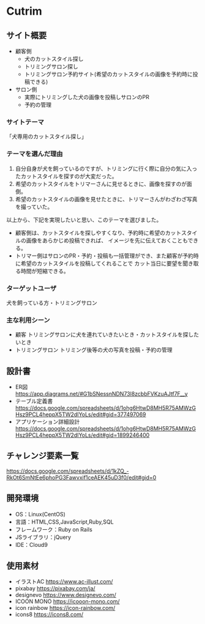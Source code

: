 # Cutrim

## サイト概要
- 顧客側
  - 犬のカットスタイル探し
  - トリミングサロン探し
  - トリミングサロン予約サイト(希望のカットスタイルの画像を予約時に投稿できる)
- サロン側
  - 実際にトリミングした犬の画像を投稿しサロンのPR
  - 予約の管理

### サイトテーマ
「犬専用のカットスタイル探し」

### テーマを選んだ理由
1. 自分自身が犬を飼っているのですが、トリミングに行く際に自分の気に入ったカットスタイルを探すのが大変だった。
1. 希望のカットスタイルをトリマーさんに見せるときに、画像を探すのが面倒。
1. 希望のカットスタイルの画像を見せたときに、トリマーさんがわざわざ写真を撮っていた。

以上から、下記を実現したいと思い、このテーマを選びました。
- 顧客側は、カットスタイルを探しやすくなり、予約時に希望のカットスタイルの画像をあらかじめ投稿できれば、
イメージを先に伝えておくこともできる。
- トリマー側はサロンのPR・予約・投稿も一括管理ができ、また顧客が予約時に希望のカットスタイルを投稿してくれることで
カット当日に要望を聞き取る時間が短縮できる。

### ターゲットユーザ
犬を飼っている方・トリミングサロン

### 主な利用シーン
- 顧客
トリミングサロンに犬を連れていきたいとき・カットスタイルを探したいとき
- トリミングサロン
トリミング後等の犬の写真を投稿・予約の管理

## 設計書
- ER図
https://app.diagrams.net/#G1bSNessnNDN73l8zcbbFVKzuAJtf7F__y
- テーブル定義書
https://docs.google.com/spreadsheets/d/1ohg6HtwD8MH5R75AMWzGHsz9PCL4heppX5TW2dIYoLs/edit#gid=377497069
- アプリケーション詳細設計
https://docs.google.com/spreadsheets/d/1ohg6HtwD8MH5R75AMWzGHsz9PCL4heppX5TW2dIYoLs/edit#gid=1899246400

## チャレンジ要素一覧
https://docs.google.com/spreadsheets/d/1kZQ_-RkOt6SmNtEe6phoPG3Fawvxif1ceAEK45uD3f0/edit#gid=0

## 開発環境
- OS：Linux(CentOS)
- 言語：HTML,CSS,JavaScript,Ruby,SQL
- フレームワーク：Ruby on Rails
- JSライブラリ：jQuery
- IDE：Cloud9

## 使用素材
- イラストAC
https://www.ac-illust.com/
- pixabay
https://pixabay.com/ja/
- designevo
https://www.designevo.com/
- ICOON MONO
https://icooon-mono.com/
- icon rainbow
https://icon-rainbow.com/
- icons8
https://icons8.com/
